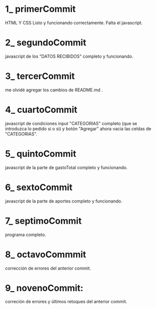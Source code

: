 # 1_ primerCommit
HTML Y CSS Listo y funcionando correctamente. Falta el javascript.
# 2_ segundoCommit
javascript de los "DATOS RECIBIDOS" completo y funcionando.
# 3_ tercerCommit
me olvidé agregar los cambios de README.md .
# 4_ cuartoCommit
javascript de condiciones input "CATEGORIAS" completo (que se introduzca lo pedido si o si) y botón "Agregar" ahora vacia las celdas de "CATEGORIAS".
# 5_ quintoCommit
javascript de la parte de gastoTotal completo y funcionando. 
# 6_ sextoCommit
javascript de la parte de aportes completo y funcionando.
# 7_ septimoCommit
programa completo.
# 8_ octavoCommmit
corrección de errores del anterior commit.
# 9_ novenoCommit:
correción de errores y últimos retoques del anterior commit.